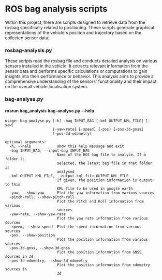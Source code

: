 # ROS bag analysis scripts

Within this project, there are scripts designed to retrieve data from the rosbag specifically related to positioning. These scripts generate graphical representations of the vehicle's position and trajectory based on the collected sensor data. 

### rosbag-analysis.py

These scripts read the rosbag file and conducts detailed analysis on various sensors installed in the vehicle. It extracts relevant information from the sensor data and performs specific calculations or computations to gain insights into their performance or behavior. This analysis aims to provide a comprehensive understanding of the sensors' functionality and their impact on the overall vehicle localisation system.

### bag-analyse.py

#### rosrun bag_analysis bag-analyse.py --help

```
usage: bag-analyse.py [-h] -bag INPUT_BAG [-kml OUTPUT_KML_FILE] [-yaw]
                      [-yaw-rate] [-speed] [-pos] [-pos-3d-gnss]
                      [-pos-3d-odometry]

optional arguments:
  -h, --help            show this help message and exit
  -bag INPUT_BAG, --input-bag INPUT_BAG
                        Name of the ROS bag file to analyse. If a folder is
                        selected, the latest bag file in that folder is
                        analysed
  -kml OUTPUT_KML_FILE, --output-kml-file OUTPUT_KML_FILE
                        If given, the position information is output to this
                        KML file to be used in google earth
  -yaw, --show-yaw      Plot the yaw information from various sources
  -pitch-roll, --show-pitch-roll
                        Plot the Pitch and Roll information from various
                        sources
  -yaw-rate, --show-yaw-rate
                        Plot the yaw rate information from various sources
  -speed, --show-speed  Plot the speed information from various sources
  -pos, --show-position
                        Plot the position information from various sources
  -pos-3d-gnss, --show-3d-gnss
                        Plot the position information from GNSS sources in 3d
  -pos-3d-odometry, --show-3d-odometry
                        Plot the position information from odometry sources in
                        3d

```
